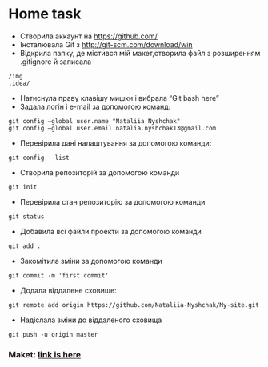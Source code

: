 # Home task
* Створила аккаунт на https://github.com/ 
* Інсталювала Git з http://git-scm.com/download/win 
* Відкрила папку, де містився мій макет,створила файл з розширенням .gitignore й записала 
```
/img 
.idea/
```
* Натиснула праву клавішу мишки і вибрала “Git bаsh here” 
* Задала логін і e-mail за допомогою команд: 
 ```
 git config —global user.name "Nataliia Nyshchak" 
 git config —global user.email natalia.nyshchak13@gmail.com 
 ```
* Перевірила дані налаштування за допомогою команди: 
```
git config --list 
```
* Створила репозиторій за допомогою команди 
```
git init 
```
* Перевірила стан репозиторію за допомогою команди
```
git status 
```
* Добавила всі файли проекти за допомогою команди 
```
git add .
```
* Закомітила зміни за допомогою команди 
```
git commit -m 'first commit' 
```
* Додала віддалене сховище: 
```
git remote add origin https://github.com/Nataliia-Nyshchak/My-site.git 
```
* Надіслала зміни до віддаленого сховища 
```
git push -u origin master
```

### Maket: [link is here](http://school.ukietech.com/mod/assign/view.php?id=25)
